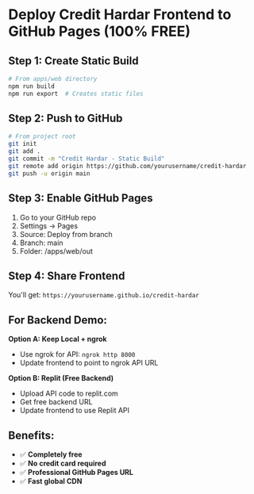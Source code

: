 # Deploy Credit Hardar Frontend to GitHub Pages (100% FREE)

## Step 1: Create Static Build

```bash
# From apps/web directory
npm run build
npm run export  # Creates static files
```

## Step 2: Push to GitHub

```bash
# From project root
git init
git add .
git commit -m "Credit Hardar - Static Build"
git remote add origin https://github.com/yourusername/credit-hardar
git push -u origin main
```

## Step 3: Enable GitHub Pages

1. Go to your GitHub repo
2. Settings → Pages
3. Source: Deploy from branch
4. Branch: main
5. Folder: /apps/web/out

## Step 4: Share Frontend

You'll get: `https://yourusername.github.io/credit-hardar`

## For Backend Demo:

**Option A: Keep Local + ngrok**
- Use ngrok for API: `ngrok http 8000`
- Update frontend to point to ngrok API URL

**Option B: Replit (Free Backend)**
- Upload API code to replit.com
- Get free backend URL
- Update frontend to use Replit API

## Benefits:
- ✅ **Completely free**
- ✅ **No credit card required**
- ✅ **Professional GitHub Pages URL**
- ✅ **Fast global CDN**
